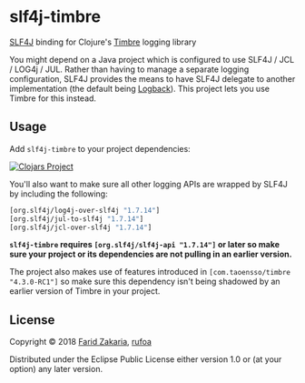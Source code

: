 # slf4j-timbre

[SLF4J](http://www.slf4j.org/) binding for Clojure's [Timbre](https://github.com/ptaoussanis/timbre) logging library

You might depend on a Java project which is configured to use SLF4J / JCL / LOG4j / JUL. Rather than having to manage a separate logging configuration, SLF4J provides the means to have SLF4J delegate to another implementation (the default being [Logback](http://logback.qos.ch/)). This project lets you use Timbre for this instead.

## Usage

Add `slf4j-timbre` to your project dependencies:

[![Clojars Project](http://clojars.org/com.fzakaria/slf4j-timbre/latest-version.svg)](http://clojars.org/com.fzakaria/slf4j-timbre)

You'll also want to make sure all other logging APIs are wrapped by SLF4J by including the following:

```clojure
[org.slf4j/log4j-over-slf4j "1.7.14"]
[org.slf4j/jul-to-slf4j "1.7.14"]
[org.slf4j/jcl-over-slf4j "1.7.14"]
```

**`slf4j-timbre` requires `[org.slf4j/slf4j-api "1.7.14"]` or later so make sure your project or its dependencies are not pulling in an earlier version.**

The project also makes use of features introduced in `[com.taoensso/timbre "4.3.0-RC1"]` so make sure this dependency isn't being shadowed by an earlier version of Timbre in your project.

## License

Copyright © 2018 [Farid Zakaria](https://github.com/fzakaria), [rufoa](https://github.com/rufoa/)

Distributed under the Eclipse Public License either version 1.0 or (at
your option) any later version.